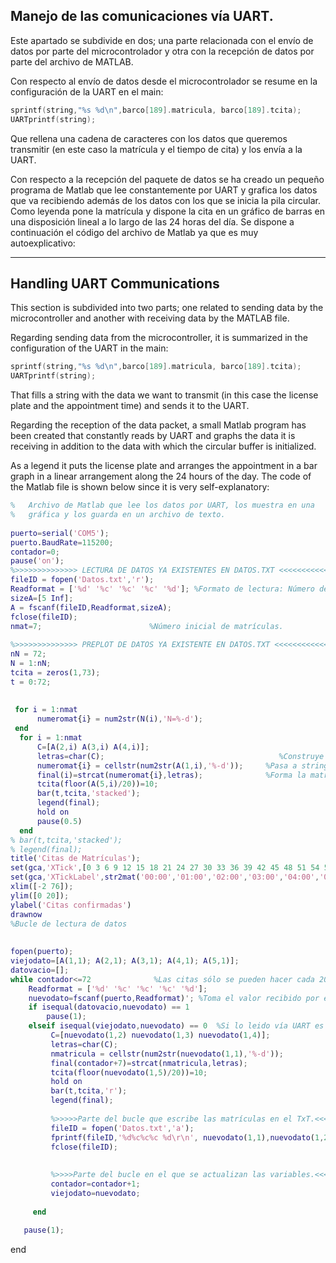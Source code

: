 <h2>Manejo de las comunicaciones vía UART.</h2>
Este apartado se subdivide en dos; una parte relacionada con el envío de datos por parte del microcontrolador y otra con la recepción de datos por parte del archivo de MATLAB.

Con respecto al envío de datos desde el microcontrolador se resume en la configuración de la UART en el main:
```c
sprintf(string,"%s %d\n",barco[189].matricula, barco[189].tcita);
UARTprintf(string);
```
Que rellena una cadena de caracteres con los datos que queremos transmitir (en este caso la matrícula y el tiempo de cita) y los envía a la UART.

Con respecto a la recepción del paquete de datos se ha creado un pequeño programa de Matlab que lee constantemente por UART y grafica los datos que va recibiendo además de los datos con los que se inicia la pila circular.
Como leyenda pone la matrícula y dispone la cita en un gráfico de barras en una disposición lineal a lo largo de las 24 horas del día.
Se dispone a continuación el código del archivo de Matlab ya que es muy autoexplicativo:
---------------------------- ----------------------------------------------- ---------------------------------------------------------------------------------------------------------------
<h2>Handling UART Communications</h2>
This section is subdivided into two parts; one related to sending data by the microcontroller and another with receiving data by the MATLAB file.

Regarding sending data from the microcontroller, it is summarized in the configuration of the UART in the main:
```C
sprintf(string,"%s %d\n",barco[189].matricula, barco[189].tcita);
UARTprintf(string);
```
That fills a string with the data we want to transmit (in this case the license plate and the appointment time) and sends it to the UART.

Regarding the reception of the data packet, a small Matlab program has been created that constantly reads by UART and graphs the data it is receiving in addition to the data with which the circular buffer is initialized.

As a legend it puts the license plate and arranges the appointment in a bar graph in a linear arrangement along the 24 hours of the day.
The code of the Matlab file is shown below since it is very self-explanatory:
```matlab
%   Archivo de Matlab que lee los datos por UART, los muestra en una 
%   gráfica y los guarda en un archivo de texto.
 
puerto=serial('COM5');
puerto.BaudRate=115200;
contador=0;
pause('on');
%>>>>>>>>>>>>>> LECTURA DE DATOS YA EXISTENTES EN DATOS.TXT <<<<<<<<<<<<<<<<
fileID = fopen('Datos.txt','r');
Readformat = ['%d' '%c' '%c' '%c' '%d']; %Formato de lectura: Número de Matrícula/Letra/Letra/Letra/tiempo de cita
sizeA=[5 Inf];
A = fscanf(fileID,Readformat,sizeA);
fclose(fileID);
nmat=7;                        %Número inicial de matrículas.
 
%>>>>>>>>>>>>>> PREPLOT DE DATOS YA EXISTENTE EN DATOS.TXT <<<<<<<<<<<<<
nN = 72;
N = 1:nN;
tcita = zeros(1,73);
t = 0:72;
 
 
 for i = 1:nmat
      numeromat{i} = num2str(N(i),'N=%-d');
 end
  for i = 1:nmat
      C=[A(2,i) A(3,i) A(4,i)];
      letras=char(C);                                       %Construye una cadena con las Letras de la matrícula
      numeromat{i} = cellstr(num2str(A(1,i),'%-d'));     %Pasa a string los números de la matrícula
      final(i)=strcat(numeromat{i},letras);              %Forma la matrícula al completo
      tcita(floor(A(5,i)/20))=10;
      bar(t,tcita,'stacked');
      legend(final);
      hold on
      pause(0.5)
  end
% bar(t,tcita,'stacked');
% legend(final);
title('Citas de Matrículas');
set(gca,'XTick',[0 3 6 9 12 15 18 21 24 27 30 33 36 39 42 45 48 51 54 57 60 63 66 69 72]);
set(gca,'XTickLabel',str2mat('00:00','01:00','02:00','03:00','04:00','05:00','06:00','07:00','08:00','09:00','10:00','11:00','12:00','13:00','14:00','15:00','16:00','17:00','18:00','19:00','20:00','21:00','22:00','23:00','24:00'));
xlim([-2 76]);
ylim([0 20]);
ylabel('Citas confirmadas')
drawnow
%Bucle de lectura de datos
 
 
fopen(puerto);
viejodato=[A(1,1); A(2,1); A(3,1); A(4,1); A(5,1)];
datovacio=[];
while contador<=72              %Las citas sólo se pueden hacer cada 20 minutos:24*60/20=72 citas posibles en total
    Readformat = ['%d' '%c' '%c' '%c' '%d'];
    nuevodato=fscanf(puerto,Readformat)'; %Toma el valor recibido por el puerto y lo guarda en la variable
    if isequal(datovacio,nuevodato) == 1 
        pause(1);
    elseif isequal(viejodato,nuevodato) == 0  %Si lo leido vía UART es diferente a lo anteriormente leído
         C=[nuevodato(1,2) nuevodato(1,3) nuevodato(1,4)];
         letras=char(C);
         nmatricula = cellstr(num2str(nuevodato(1,1),'%-d'));
         final(contador+7)=strcat(nmatricula,letras);
         tcita(floor(nuevodato(1,5)/20))=10;
         hold on
         bar(t,tcita,'r');
         legend(final);
         
         %>>>>>Parte del bucle que escribe las matrículas en el TxT.<<<<<
         fileID = fopen('Datos.txt','a');
         fprintf(fileID,'%d%c%c%c %d\r\n', nuevodato(1,1),nuevodato(1,2), nuevodato(1,3), nuevodato(1,4), nuevodato(1,5));
         fclose(fileID);
         
         
         %>>>>Parte del bucle en el que se actualizan las variables.<<<<<
         contador=contador+1;
         viejodato=nuevodato;
         
     end
    
   pause(1);
```
end
